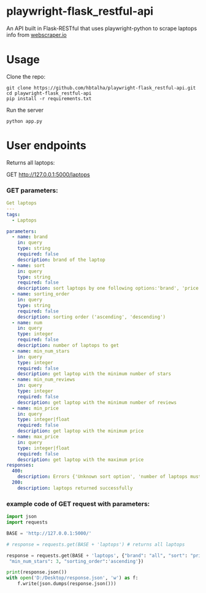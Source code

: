 # playwright-flask_restful-api
An API built in Flask-RESTful that uses playwright-python to scrape laptops info from [webscraper.io](https://webscraper.io/test-sites/e-commerce/allinone/computers/laptops)

# Usage
Clone the repo:
```
git clone https://github.com/hbtalha/playwright-flask_restful-api.git
cd playwright-flask_restful-api
pip install -r requirements.txt
```

Run the server
```
python app.py
```
# User endpoints
Returns all laptops:

GET http://127.0.0.1:5000/laptops

### GET parameters:

```yaml
Get laptops
---
tags:
  - Laptops

parameters:
  - name: brand
    in: query
    type: string
    required: false
    description: brand of the laptop
  - name: sort
    in: query
    type: string
    required: false
    description: sort laptops by one following options:'brand', 'price', 'num_reviews', 'num_stars
  - name: sorting_order
    in: query
    type: string
    required: false
    description: sorting order ('ascending', 'descending')
  - name: num
    in: query
    type: integer
    required: false
    description: number of laptops to get
  - name: min_num_stars
    in: query
    type: integer
    required: false
    description: get laptop with the minimum number of stars
  - name: min_num_reviews
    in: query
    type: integer
    required: false
    description: get laptop with the minimum number of reviews
  - name: min_price
    in: query
    type: integer|float
    required: false
    description: get laptop with the minimum price
  - name: max_price
    in: query
    type: integer|float
    required: false
    description: get laptop with the maximum price
responses:
  400:
    description: Errors {'Unknown sort option', 'number of laptops must be greater than zero', 'invalid price range'}
  200:
    description: laptops returned successfully

```

### example code of GET request with parameters:
```python
import json
import requests

BASE = 'http://127.0.0.1:5000/'

# response = requests.get(BASE + 'laptops') # returns all laptops

response = requests.get(BASE + 'laptops', {"brand": "all", "sort": "price", "num": 25, "max_price": 1000, "min_price": 500, "min_num_reviews": 8,
 "min_num_stars": 3, "sorting_order":'ascending'})

print(response.json())
with open('D:/Desktop/response.json', 'w') as f:
    f.write(json.dumps(response.json()))
```
